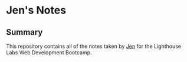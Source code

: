 # Jen's Notes
## Summary 

This repository contains all of the notes taken by [Jen](https://github.com/jencaza33) for the Lighthouse Labs Web Development Bootcamp.